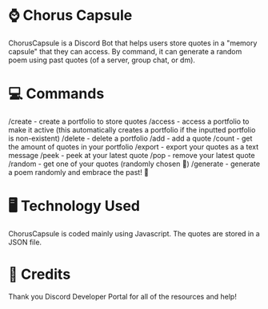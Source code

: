 # ⌚ Chorus Capsule
ChorusCapsule is a Discord Bot that helps users store quotes in a "memory capsule" that they can access. By command, it can generate a random poem using past quotes (of a server, group chat, or dm).

# 💻 Commands
/create - create a portfolio to store quotes
/access - access a portfolio to make it active (this automatically creates a portfolio if the inputted portfolio is non-existent)
/delete - delete a portfolio
/add - add a quote
/count - get the amount of quotes in your portfolio
/export - export your quotes as a text message
/peek - peek at your latest quote
/pop - remove your latest quote
/random - get one of your quotes (randomly chosen 🎲)
/generate - generate a poem randomly and embrace the past! 📝

# 🖥 Technology Used
ChorusCapsule is coded mainly using Javascript. The quotes are stored in a JSON file.

# 🙏 Credits
Thank you Discord Developer Portal for all of the resources and help!